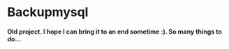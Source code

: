 Backupmysql
=======================

**Old project. I hope I can bring it to an end sometime :). So many things to do...**